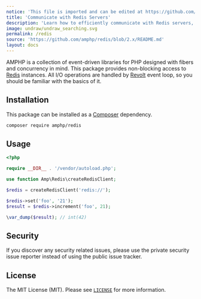 ```yaml
---
notice: 'This file is imported and can be edited at https://github.com/amphp/redis/blob/2.x/README.md'
title: 'Communicate with Redis Servers'
description: 'Learn how to efficiently communicate with Redis servers, enabling scalable and responsive data storage and retrieval.'
image: undraw/undraw_searching.svg
permalink: /redis
source: 'https://github.com/amphp/redis/blob/2.x/README.md'
layout: docs
---
```

AMPHP is a collection of event-driven libraries for PHP designed with fibers and concurrency in mind.
This package provides non-blocking access to [Redis](http://redis.io) instances.
All I/O operations are handled by [Revolt](https://revolt.run) event loop, so you should be familiar with the basics of it.

## Installation

This package can be installed as a [Composer](https://getcomposer.org/) dependency.

```bash
composer require amphp/redis
```

## Usage

```php
<?php

require __DIR__ . '/vendor/autoload.php';

use function Amp\Redis\createRedisClient;

$redis = createRedisClient('redis://');

$redis->set('foo', '21');
$result = $redis->increment('foo', 21);

\var_dump($result); // int(42)
```

## Security

If you discover any security related issues, please use the private security issue reporter instead of using the public
issue tracker.

## License

The MIT License (MIT). Please see [`LICENSE`](./LICENSE) for more information.
